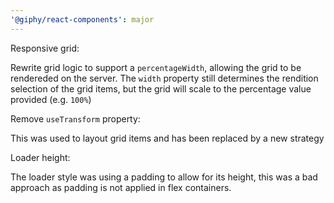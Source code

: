 ```yaml
---
'@giphy/react-components': major
---
```


Responsive grid:

Rewrite grid logic to support a `percentageWidth`, allowing the grid to be rendereded on the server.
The `width` property still determines the rendition selection of the grid items, but the grid will scale to the percentage value provided (e.g. `100%`)

Remove `useTransform` property:

This was used to layout grid items and has been replaced by a new strategy

Loader height:

The loader style was using a padding to allow for its height, this was a bad approach as padding is not applied in flex containers.
